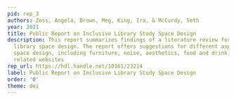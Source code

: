 ```yaml
---
pid: rep_3
authors: Zoss, Angela, Brown, Meg, King, Ira, & McCurdy, Seth
year: 2021
title: Public Report on Inclusive Library Study Space Design
description: This report summarizes findings of a literature review focused on inclusive
  library space design. The report offers suggestions for different aspects of library
  space design, including furniture, noise, aesthetics, food and drink, signage, and
  related websites
rep_url: https://hdl.handle.net/10161/23214
label: Public Report on Inclusive Library Study Space Design
order: '0'
theme: dei
---
```


